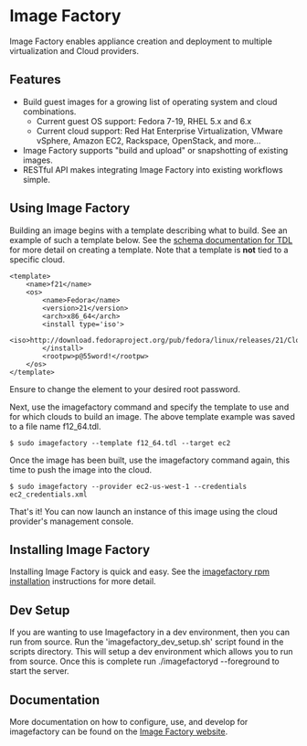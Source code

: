 # Image Factory #

Image Factory enables appliance creation and deployment to multiple virtualization
and Cloud providers.

## Features ##
*   Build guest images for a growing list of operating system and cloud combinations.
    * Current guest OS support: Fedora 7-19, RHEL 5.x and 6.x
    * Current cloud support: Red Hat Enterprise Virtualization, VMware vSphere, Amazon EC2, Rackspace, OpenStack, and more...
*   Image Factory supports "build and upload" or snapshotting of existing images.
*   RESTful API makes integrating Image Factory into existing workflows simple.


## Using Image Factory ##
Building an image begins with a template describing what to build. See an example
of such a template below. See the [schema documentation for TDL](http://imgfac.org/documentation/tdl/TDL.html)
for more detail on creating a template. Note that a template is **not** tied to
a specific cloud. 

    <template>
        <name>f21</name>
        <os>
            <name>Fedora</name>
            <version>21</version>
            <arch>x86_64</arch>
            <install type='iso'>
                <iso>http://download.fedoraproject.org/pub/fedora/linux/releases/21/Cloud/x86_64/os/</iso>
            </install>
            <rootpw>p@55word!</rootpw>
        </os>
    </template>

Ensure to change the element to your desired root password.

Next, use the imagefactory command and specify the template to use and for which
clouds to build an image. The above template example was saved to a file name f12_64.tdl.

    $ sudo imagefactory --template f12_64.tdl --target ec2

Once the image has been built, use the imagefactory command again, this time to
push the image into the cloud.

    $ sudo imagefactory --provider ec2-us-west-1 --credentials ec2_credentials.xml

That's it!  You can now launch an instance of this image using the cloud
provider's management console.

## Installing Image Factory ##
Installing Image Factory is quick and easy.  See the
[imagefactory rpm installation](http://imgfac.org/documentation/install.html#rpm)
instructions for more detail.

## Dev Setup ##
If you are wanting to use Imagefactory in a dev environment, then you can run from source.  Run the 'imagefactory_dev_setup.sh' script found in the scripts directory.  This will setup a dev environment which allows you to run from source.  Once this is complete run ./imagefactoryd --foreground to start the server.

## Documentation ##
More documentation on how to configure, use, and develop for imagefactory can be found on the [Image Factory website](http://imgfac.org). 
